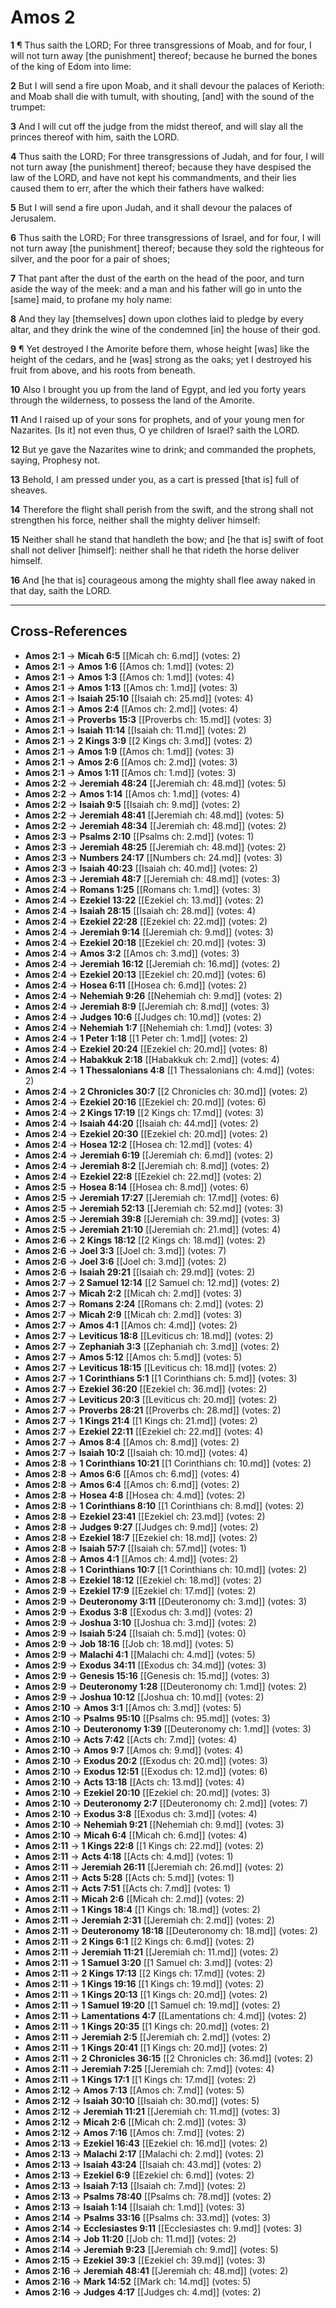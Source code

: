 # Amos 2

**1** ¶ Thus saith the LORD; For three transgressions of Moab, and for four, I will not turn away [the punishment] thereof; because he burned the bones of the king of Edom into lime:

**2** But I will send a fire upon Moab, and it shall devour the palaces of Kerioth: and Moab shall die with tumult, with shouting, [and] with the sound of the trumpet:

**3** And I will cut off the judge from the midst thereof, and will slay all the princes thereof with him, saith the LORD.

**4** Thus saith the LORD; For three transgressions of Judah, and for four, I will not turn away [the punishment] thereof; because they have despised the law of the LORD, and have not kept his commandments, and their lies caused them to err, after the which their fathers have walked:

**5** But I will send a fire upon Judah, and it shall devour the palaces of Jerusalem.

**6** Thus saith the LORD; For three transgressions of Israel, and for four, I will not turn away [the punishment] thereof; because they sold the righteous for silver, and the poor for a pair of shoes;

**7** That pant after the dust of the earth on the head of the poor, and turn aside the way of the meek: and a man and his father will go in unto the [same] maid, to profane my holy name:

**8** And they lay [themselves] down upon clothes laid to pledge by every altar, and they drink the wine of the condemned [in] the house of their god.

**9** ¶ Yet destroyed I the Amorite before them, whose height [was] like the height of the cedars, and he [was] strong as the oaks; yet I destroyed his fruit from above, and his roots from beneath.

**10** Also I brought you up from the land of Egypt, and led you forty years through the wilderness, to possess the land of the Amorite.

**11** And I raised up of your sons for prophets, and of your young men for Nazarites. [Is it] not even thus, O ye children of Israel? saith the LORD.

**12** But ye gave the Nazarites wine to drink; and commanded the prophets, saying, Prophesy not.

**13** Behold, I am pressed under you, as a cart is pressed [that is] full of sheaves.

**14** Therefore the flight shall perish from the swift, and the strong shall not strengthen his force, neither shall the mighty deliver himself:

**15** Neither shall he stand that handleth the bow; and [he that is] swift of foot shall not deliver [himself]: neither shall he that rideth the horse deliver himself.

**16** And [he that is] courageous among the mighty shall flee away naked in that day, saith the LORD.

---

## Cross-References

- **Amos 2:1** → **Micah 6:5** [[Micah ch: 6.md]] (votes: 2)
- **Amos 2:1** → **Amos 1:6** [[Amos ch: 1.md]] (votes: 2)
- **Amos 2:1** → **Amos 1:3** [[Amos ch: 1.md]] (votes: 4)
- **Amos 2:1** → **Amos 1:13** [[Amos ch: 1.md]] (votes: 3)
- **Amos 2:1** → **Isaiah 25:10** [[Isaiah ch: 25.md]] (votes: 4)
- **Amos 2:1** → **Amos 2:4** [[Amos ch: 2.md]] (votes: 4)
- **Amos 2:1** → **Proverbs 15:3** [[Proverbs ch: 15.md]] (votes: 3)
- **Amos 2:1** → **Isaiah 11:14** [[Isaiah ch: 11.md]] (votes: 2)
- **Amos 2:1** → **2 Kings 3:9** [[2 Kings ch: 3.md]] (votes: 2)
- **Amos 2:1** → **Amos 1:9** [[Amos ch: 1.md]] (votes: 3)
- **Amos 2:1** → **Amos 2:6** [[Amos ch: 2.md]] (votes: 3)
- **Amos 2:1** → **Amos 1:11** [[Amos ch: 1.md]] (votes: 3)
- **Amos 2:2** → **Jeremiah 48:24** [[Jeremiah ch: 48.md]] (votes: 5)
- **Amos 2:2** → **Amos 1:14** [[Amos ch: 1.md]] (votes: 4)
- **Amos 2:2** → **Isaiah 9:5** [[Isaiah ch: 9.md]] (votes: 2)
- **Amos 2:2** → **Jeremiah 48:41** [[Jeremiah ch: 48.md]] (votes: 5)
- **Amos 2:2** → **Jeremiah 48:34** [[Jeremiah ch: 48.md]] (votes: 2)
- **Amos 2:3** → **Psalms 2:10** [[Psalms ch: 2.md]] (votes: 1)
- **Amos 2:3** → **Jeremiah 48:25** [[Jeremiah ch: 48.md]] (votes: 2)
- **Amos 2:3** → **Numbers 24:17** [[Numbers ch: 24.md]] (votes: 3)
- **Amos 2:3** → **Isaiah 40:23** [[Isaiah ch: 40.md]] (votes: 2)
- **Amos 2:3** → **Jeremiah 48:7** [[Jeremiah ch: 48.md]] (votes: 3)
- **Amos 2:4** → **Romans 1:25** [[Romans ch: 1.md]] (votes: 3)
- **Amos 2:4** → **Ezekiel 13:22** [[Ezekiel ch: 13.md]] (votes: 2)
- **Amos 2:4** → **Isaiah 28:15** [[Isaiah ch: 28.md]] (votes: 4)
- **Amos 2:4** → **Ezekiel 22:28** [[Ezekiel ch: 22.md]] (votes: 2)
- **Amos 2:4** → **Jeremiah 9:14** [[Jeremiah ch: 9.md]] (votes: 3)
- **Amos 2:4** → **Ezekiel 20:18** [[Ezekiel ch: 20.md]] (votes: 3)
- **Amos 2:4** → **Amos 3:2** [[Amos ch: 3.md]] (votes: 3)
- **Amos 2:4** → **Jeremiah 16:12** [[Jeremiah ch: 16.md]] (votes: 2)
- **Amos 2:4** → **Ezekiel 20:13** [[Ezekiel ch: 20.md]] (votes: 6)
- **Amos 2:4** → **Hosea 6:11** [[Hosea ch: 6.md]] (votes: 2)
- **Amos 2:4** → **Nehemiah 9:26** [[Nehemiah ch: 9.md]] (votes: 2)
- **Amos 2:4** → **Jeremiah 8:9** [[Jeremiah ch: 8.md]] (votes: 3)
- **Amos 2:4** → **Judges 10:6** [[Judges ch: 10.md]] (votes: 2)
- **Amos 2:4** → **Nehemiah 1:7** [[Nehemiah ch: 1.md]] (votes: 3)
- **Amos 2:4** → **1 Peter 1:18** [[1 Peter ch: 1.md]] (votes: 2)
- **Amos 2:4** → **Ezekiel 20:24** [[Ezekiel ch: 20.md]] (votes: 8)
- **Amos 2:4** → **Habakkuk 2:18** [[Habakkuk ch: 2.md]] (votes: 4)
- **Amos 2:4** → **1 Thessalonians 4:8** [[1 Thessalonians ch: 4.md]] (votes: 2)
- **Amos 2:4** → **2 Chronicles 30:7** [[2 Chronicles ch: 30.md]] (votes: 2)
- **Amos 2:4** → **Ezekiel 20:16** [[Ezekiel ch: 20.md]] (votes: 6)
- **Amos 2:4** → **2 Kings 17:19** [[2 Kings ch: 17.md]] (votes: 3)
- **Amos 2:4** → **Isaiah 44:20** [[Isaiah ch: 44.md]] (votes: 2)
- **Amos 2:4** → **Ezekiel 20:30** [[Ezekiel ch: 20.md]] (votes: 2)
- **Amos 2:4** → **Hosea 12:2** [[Hosea ch: 12.md]] (votes: 4)
- **Amos 2:4** → **Jeremiah 6:19** [[Jeremiah ch: 6.md]] (votes: 2)
- **Amos 2:4** → **Jeremiah 8:2** [[Jeremiah ch: 8.md]] (votes: 2)
- **Amos 2:4** → **Ezekiel 22:8** [[Ezekiel ch: 22.md]] (votes: 2)
- **Amos 2:5** → **Hosea 8:14** [[Hosea ch: 8.md]] (votes: 6)
- **Amos 2:5** → **Jeremiah 17:27** [[Jeremiah ch: 17.md]] (votes: 6)
- **Amos 2:5** → **Jeremiah 52:13** [[Jeremiah ch: 52.md]] (votes: 3)
- **Amos 2:5** → **Jeremiah 39:8** [[Jeremiah ch: 39.md]] (votes: 3)
- **Amos 2:5** → **Jeremiah 21:10** [[Jeremiah ch: 21.md]] (votes: 4)
- **Amos 2:6** → **2 Kings 18:12** [[2 Kings ch: 18.md]] (votes: 2)
- **Amos 2:6** → **Joel 3:3** [[Joel ch: 3.md]] (votes: 7)
- **Amos 2:6** → **Joel 3:6** [[Joel ch: 3.md]] (votes: 2)
- **Amos 2:6** → **Isaiah 29:21** [[Isaiah ch: 29.md]] (votes: 2)
- **Amos 2:7** → **2 Samuel 12:14** [[2 Samuel ch: 12.md]] (votes: 2)
- **Amos 2:7** → **Micah 2:2** [[Micah ch: 2.md]] (votes: 3)
- **Amos 2:7** → **Romans 2:24** [[Romans ch: 2.md]] (votes: 2)
- **Amos 2:7** → **Micah 2:9** [[Micah ch: 2.md]] (votes: 3)
- **Amos 2:7** → **Amos 4:1** [[Amos ch: 4.md]] (votes: 2)
- **Amos 2:7** → **Leviticus 18:8** [[Leviticus ch: 18.md]] (votes: 2)
- **Amos 2:7** → **Zephaniah 3:3** [[Zephaniah ch: 3.md]] (votes: 2)
- **Amos 2:7** → **Amos 5:12** [[Amos ch: 5.md]] (votes: 5)
- **Amos 2:7** → **Leviticus 18:15** [[Leviticus ch: 18.md]] (votes: 2)
- **Amos 2:7** → **1 Corinthians 5:1** [[1 Corinthians ch: 5.md]] (votes: 3)
- **Amos 2:7** → **Ezekiel 36:20** [[Ezekiel ch: 36.md]] (votes: 2)
- **Amos 2:7** → **Leviticus 20:3** [[Leviticus ch: 20.md]] (votes: 2)
- **Amos 2:7** → **Proverbs 28:21** [[Proverbs ch: 28.md]] (votes: 2)
- **Amos 2:7** → **1 Kings 21:4** [[1 Kings ch: 21.md]] (votes: 2)
- **Amos 2:7** → **Ezekiel 22:11** [[Ezekiel ch: 22.md]] (votes: 4)
- **Amos 2:7** → **Amos 8:4** [[Amos ch: 8.md]] (votes: 2)
- **Amos 2:7** → **Isaiah 10:2** [[Isaiah ch: 10.md]] (votes: 4)
- **Amos 2:8** → **1 Corinthians 10:21** [[1 Corinthians ch: 10.md]] (votes: 2)
- **Amos 2:8** → **Amos 6:6** [[Amos ch: 6.md]] (votes: 4)
- **Amos 2:8** → **Amos 6:4** [[Amos ch: 6.md]] (votes: 2)
- **Amos 2:8** → **Hosea 4:8** [[Hosea ch: 4.md]] (votes: 2)
- **Amos 2:8** → **1 Corinthians 8:10** [[1 Corinthians ch: 8.md]] (votes: 2)
- **Amos 2:8** → **Ezekiel 23:41** [[Ezekiel ch: 23.md]] (votes: 2)
- **Amos 2:8** → **Judges 9:27** [[Judges ch: 9.md]] (votes: 2)
- **Amos 2:8** → **Ezekiel 18:7** [[Ezekiel ch: 18.md]] (votes: 2)
- **Amos 2:8** → **Isaiah 57:7** [[Isaiah ch: 57.md]] (votes: 1)
- **Amos 2:8** → **Amos 4:1** [[Amos ch: 4.md]] (votes: 2)
- **Amos 2:8** → **1 Corinthians 10:7** [[1 Corinthians ch: 10.md]] (votes: 2)
- **Amos 2:8** → **Ezekiel 18:12** [[Ezekiel ch: 18.md]] (votes: 2)
- **Amos 2:9** → **Ezekiel 17:9** [[Ezekiel ch: 17.md]] (votes: 2)
- **Amos 2:9** → **Deuteronomy 3:11** [[Deuteronomy ch: 3.md]] (votes: 3)
- **Amos 2:9** → **Exodus 3:8** [[Exodus ch: 3.md]] (votes: 2)
- **Amos 2:9** → **Joshua 3:10** [[Joshua ch: 3.md]] (votes: 2)
- **Amos 2:9** → **Isaiah 5:24** [[Isaiah ch: 5.md]] (votes: 0)
- **Amos 2:9** → **Job 18:16** [[Job ch: 18.md]] (votes: 5)
- **Amos 2:9** → **Malachi 4:1** [[Malachi ch: 4.md]] (votes: 5)
- **Amos 2:9** → **Exodus 34:11** [[Exodus ch: 34.md]] (votes: 3)
- **Amos 2:9** → **Genesis 15:16** [[Genesis ch: 15.md]] (votes: 3)
- **Amos 2:9** → **Deuteronomy 1:28** [[Deuteronomy ch: 1.md]] (votes: 2)
- **Amos 2:9** → **Joshua 10:12** [[Joshua ch: 10.md]] (votes: 2)
- **Amos 2:10** → **Amos 3:1** [[Amos ch: 3.md]] (votes: 5)
- **Amos 2:10** → **Psalms 95:10** [[Psalms ch: 95.md]] (votes: 3)
- **Amos 2:10** → **Deuteronomy 1:39** [[Deuteronomy ch: 1.md]] (votes: 3)
- **Amos 2:10** → **Acts 7:42** [[Acts ch: 7.md]] (votes: 4)
- **Amos 2:10** → **Amos 9:7** [[Amos ch: 9.md]] (votes: 4)
- **Amos 2:10** → **Exodus 20:2** [[Exodus ch: 20.md]] (votes: 3)
- **Amos 2:10** → **Exodus 12:51** [[Exodus ch: 12.md]] (votes: 6)
- **Amos 2:10** → **Acts 13:18** [[Acts ch: 13.md]] (votes: 4)
- **Amos 2:10** → **Ezekiel 20:10** [[Ezekiel ch: 20.md]] (votes: 3)
- **Amos 2:10** → **Deuteronomy 2:7** [[Deuteronomy ch: 2.md]] (votes: 7)
- **Amos 2:10** → **Exodus 3:8** [[Exodus ch: 3.md]] (votes: 4)
- **Amos 2:10** → **Nehemiah 9:21** [[Nehemiah ch: 9.md]] (votes: 3)
- **Amos 2:10** → **Micah 6:4** [[Micah ch: 6.md]] (votes: 4)
- **Amos 2:11** → **1 Kings 22:8** [[1 Kings ch: 22.md]] (votes: 2)
- **Amos 2:11** → **Acts 4:18** [[Acts ch: 4.md]] (votes: 1)
- **Amos 2:11** → **Jeremiah 26:11** [[Jeremiah ch: 26.md]] (votes: 2)
- **Amos 2:11** → **Acts 5:28** [[Acts ch: 5.md]] (votes: 1)
- **Amos 2:11** → **Acts 7:51** [[Acts ch: 7.md]] (votes: 1)
- **Amos 2:11** → **Micah 2:6** [[Micah ch: 2.md]] (votes: 2)
- **Amos 2:11** → **1 Kings 18:4** [[1 Kings ch: 18.md]] (votes: 2)
- **Amos 2:11** → **Jeremiah 2:31** [[Jeremiah ch: 2.md]] (votes: 2)
- **Amos 2:11** → **Deuteronomy 18:18** [[Deuteronomy ch: 18.md]] (votes: 2)
- **Amos 2:11** → **2 Kings 6:1** [[2 Kings ch: 6.md]] (votes: 2)
- **Amos 2:11** → **Jeremiah 11:21** [[Jeremiah ch: 11.md]] (votes: 2)
- **Amos 2:11** → **1 Samuel 3:20** [[1 Samuel ch: 3.md]] (votes: 2)
- **Amos 2:11** → **2 Kings 17:13** [[2 Kings ch: 17.md]] (votes: 2)
- **Amos 2:11** → **1 Kings 19:16** [[1 Kings ch: 19.md]] (votes: 2)
- **Amos 2:11** → **1 Kings 20:13** [[1 Kings ch: 20.md]] (votes: 2)
- **Amos 2:11** → **1 Samuel 19:20** [[1 Samuel ch: 19.md]] (votes: 2)
- **Amos 2:11** → **Lamentations 4:7** [[Lamentations ch: 4.md]] (votes: 2)
- **Amos 2:11** → **1 Kings 20:35** [[1 Kings ch: 20.md]] (votes: 2)
- **Amos 2:11** → **Jeremiah 2:5** [[Jeremiah ch: 2.md]] (votes: 2)
- **Amos 2:11** → **1 Kings 20:41** [[1 Kings ch: 20.md]] (votes: 2)
- **Amos 2:11** → **2 Chronicles 36:15** [[2 Chronicles ch: 36.md]] (votes: 2)
- **Amos 2:11** → **Jeremiah 7:25** [[Jeremiah ch: 7.md]] (votes: 4)
- **Amos 2:11** → **1 Kings 17:1** [[1 Kings ch: 17.md]] (votes: 2)
- **Amos 2:12** → **Amos 7:13** [[Amos ch: 7.md]] (votes: 5)
- **Amos 2:12** → **Isaiah 30:10** [[Isaiah ch: 30.md]] (votes: 5)
- **Amos 2:12** → **Jeremiah 11:21** [[Jeremiah ch: 11.md]] (votes: 3)
- **Amos 2:12** → **Micah 2:6** [[Micah ch: 2.md]] (votes: 3)
- **Amos 2:12** → **Amos 7:16** [[Amos ch: 7.md]] (votes: 2)
- **Amos 2:13** → **Ezekiel 16:43** [[Ezekiel ch: 16.md]] (votes: 2)
- **Amos 2:13** → **Malachi 2:17** [[Malachi ch: 2.md]] (votes: 2)
- **Amos 2:13** → **Isaiah 43:24** [[Isaiah ch: 43.md]] (votes: 2)
- **Amos 2:13** → **Ezekiel 6:9** [[Ezekiel ch: 6.md]] (votes: 2)
- **Amos 2:13** → **Isaiah 7:13** [[Isaiah ch: 7.md]] (votes: 2)
- **Amos 2:13** → **Psalms 78:40** [[Psalms ch: 78.md]] (votes: 2)
- **Amos 2:13** → **Isaiah 1:14** [[Isaiah ch: 1.md]] (votes: 3)
- **Amos 2:14** → **Psalms 33:16** [[Psalms ch: 33.md]] (votes: 3)
- **Amos 2:14** → **Ecclesiastes 9:11** [[Ecclesiastes ch: 9.md]] (votes: 3)
- **Amos 2:14** → **Job 11:20** [[Job ch: 11.md]] (votes: 2)
- **Amos 2:14** → **Jeremiah 9:23** [[Jeremiah ch: 9.md]] (votes: 5)
- **Amos 2:15** → **Ezekiel 39:3** [[Ezekiel ch: 39.md]] (votes: 3)
- **Amos 2:16** → **Jeremiah 48:41** [[Jeremiah ch: 48.md]] (votes: 2)
- **Amos 2:16** → **Mark 14:52** [[Mark ch: 14.md]] (votes: 5)
- **Amos 2:16** → **Judges 4:17** [[Judges ch: 4.md]] (votes: 2)
